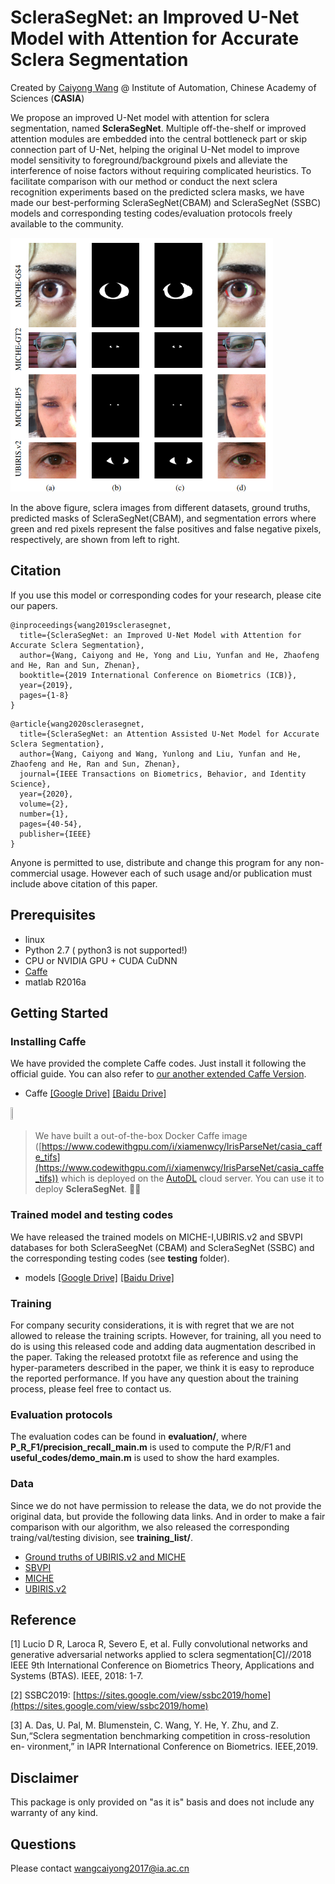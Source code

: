 
# ScleraSegNet: an Improved U-Net Model with Attention for Accurate Sclera Segmentation

Created by [Caiyong Wang](https://caiyong.wang/) @ Institute of Automation, Chinese Academy of Sciences (**CASIA**)

We propose an improved U-Net model with attention for sclera segmentation, named **ScleraSegNet**. Multiple off-the-shelf or
improved attention modules are embedded into the central bottleneck part or skip connection part of U-Net, helping the original 
U-Net model to improve model sensitivity to foreground/background pixels and alleviate the interference of noise factors without
requiring complicated heuristics. To facilitate comparison with our method or conduct the next sclera recognition experiments based
on the predicted sclera masks, we have made our best-performing ScleraSegNet(CBAM) and ScleraSegNet (SSBC) models and corresponding
testing codes/evaluation protocols freely available to the community. 

<img src='sclera.png' width="420px">

In the above figure, sclera images from different datasets, ground truths, predicted masks of ScleraSegNet(CBAM), and segmentation errors 
where green and red pixels represent the false positives and false negative pixels, respectively, are shown from left to right.

## Citation
If you use this model or corresponding codes for your research, please cite our papers.

```
@inproceedings{wang2019sclerasegnet,
  title={ScleraSegNet: an Improved U-Net Model with Attention for Accurate Sclera Segmentation},
  author={Wang, Caiyong and He, Yong and Liu, Yunfan and He, Zhaofeng and He, Ran and Sun, Zhenan},
  booktitle={2019 International Conference on Biometrics (ICB)},
  year={2019},
  pages={1-8}
}
```
```
@article{wang2020sclerasegnet,
  title={ScleraSegNet: an Attention Assisted U-Net Model for Accurate Sclera Segmentation},
  author={Wang, Caiyong and Wang, Yunlong and Liu, Yunfan and He, Zhaofeng and He, Ran and Sun, Zhenan},
  journal={IEEE Transactions on Biometrics, Behavior, and Identity Science},
  year={2020},
  volume={2},
  number={1},
  pages={40-54},
  publisher={IEEE}
}
```
Anyone is permitted to use, distribute and change this program for any non-commercial usage. However each of such usage and/or publication must include above citation of this paper.

## Prerequisites
- linux
- Python 2.7 ( python3 is not supported!)
- CPU or NVIDIA GPU + CUDA CuDNN
- [Caffe](http://caffe.berkeleyvision.org/)  
- matlab R2016a 

## Getting Started

### Installing Caffe
We have provided the complete Caffe codes. Just install it following the official guide. You can also refer to [our another extended Caffe Version](https://github.com/xiamenwcy/extended-caffe).

- Caffe [[Google Drive]](https://drive.google.com/file/d/1YcJXEPT1EycPxu-sI2en4L48xRby57fv/view?usp=sharing) [[Baidu Drive]](https://pan.baidu.com/s/1EMG92kJr4Yw4Lmusqh0ORQ)

<img src="good-news.gif" width="8%" height="8%"> 

> We have built a out-of-the-box Docker Caffe image ([https://www.codewithgpu.com/i/xiamenwcy/IrisParseNet/casia_caffe_tifs](https://www.codewithgpu.com/i/xiamenwcy/IrisParseNet/casia_caffe_tifs)) which is deployed on the [AutoDL](https://www.autodl.com/home) cloud server. You can use it to deploy **ScleraSegNet**. :clap::clap:

### Trained model and testing codes
We have released the trained models on MICHE-I,UBIRIS.v2 and SBVPI databases for both ScleraSeegNet (CBAM) and ScleraSegNet (SSBC) and the corresponding testing codes (see **testing** folder). 

- models [[Google Drive]](https://drive.google.com/file/d/1c8e38jkxYFNdnRuYt-oMtLYp98VZvTza/view?usp=sharing) [[Baidu Drive]](https://pan.baidu.com/s/1g-ktpPe8GFEtmAzePmXvxg)

###  Training
For company security considerations, it is with regret that we are not allowed to release the training scripts. However, for training, all you need to do is using this released code and adding data augmentation described in the paper. Taking the released prototxt file as reference and using the hyper-parameters described in the paper, we think it is easy to reproduce the reported performance. If you have any question about the training process, please feel free to contact us. 


### Evaluation protocols

The evaluation codes can be found in **evaluation/**, where **P_R_F1/precision_recall_main.m** is used to compute the P/R/F1 and **useful_codes/demo_main.m** is used to show the hard examples.

### Data  
Since we do not have permission to release the data, we do not provide the original data, but provide the following data links. And in order to make a fair comparison with our algorithm, we also released the corresponding traing/val/testing division, see **training_list/**. 

- [Ground truths of UBIRIS.v2 and MICHE](https://web.inf.ufpr.br/vri/databases/sclera-segmentation-annotations/)
- [SBVPI](http://sclera.fri.uni-lj.si/)
- [MICHE](http://biplab.unisa.it/MICHE/database/MICHE_BIPLAB_DATABASE/)
- [UBIRIS.v2](http://iris.di.ubi.pt/ubiris2.html)


## Reference 
[1] Lucio D R, Laroca R, Severo E, et al. Fully convolutional networks and generative adversarial networks applied to sclera segmentation[C]//2018 IEEE 9th International Conference on Biometrics Theory, Applications and Systems (BTAS). IEEE, 2018: 1-7.

[2] SSBC2019: [https://sites.google.com/view/ssbc2019/home](https://sites.google.com/view/ssbc2019/home)

[3]  A. Das, U. Pal, M. Blumenstein, C. Wang, Y. He, Y. Zhu, and Z. Sun,“Sclera segmentation benchmarking competition in cross-resolution en-
vironment,” in IAPR International Conference on Biometrics. IEEE,2019.

## Disclaimer
This package is only provided on "as it is" basis and does not include any warranty of any kind.

## Questions
Please contact wangcaiyong2017@ia.ac.cn
  
  

